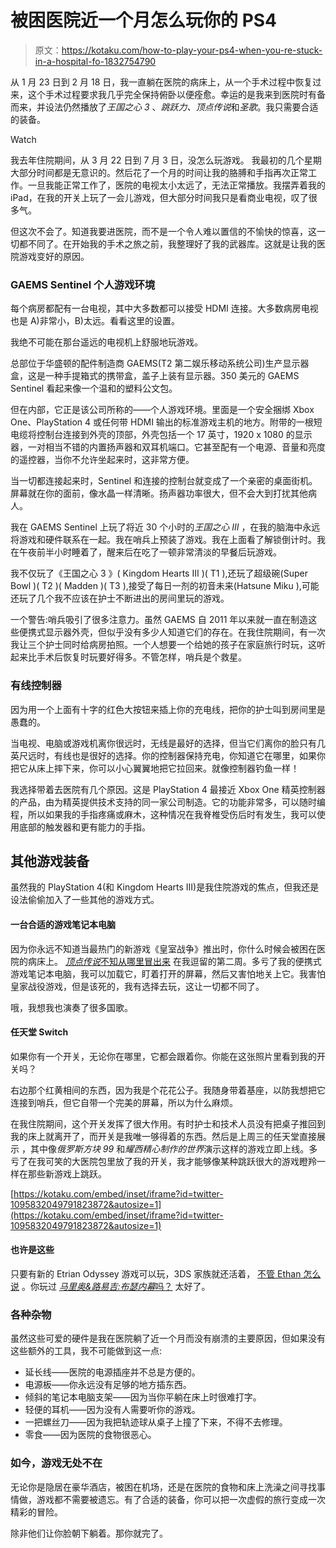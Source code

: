 # 被困医院近一个月怎么玩你的 PS4

> 原文：<https://kotaku.com/how-to-play-your-ps4-when-you-re-stuck-in-a-hospital-fo-1832754790>

从 1 月 23 日到 2 月 18 日，我一直躺在医院的病床上，从一个手术过程中恢复过来，这个手术过程要求我几乎完全保持俯卧以便痊愈。幸运的是我来到医院时有备而来，并设法仍然播放了*王国之心 3* 、*跳跃力、顶点传说*和*圣歌*。我只需要合适的装备。

Watch

我去年住院期间，从 3 月 22 日到 7 月 3 日，没怎么玩游戏。 我最初的几个星期大部分时间都是无意识的。然后花了一个月的时间让我的胳膊和手指再次正常工作。一旦我能正常工作了，医院的电视太小太远了，无法正常播放。我摆弄着我的 iPad，在我的开关上玩了一会儿游戏，但大部分时间我只是看商业电视，叹了很多气。

但这次不会了。知道我要进医院，而不是一个令人难以置信的不愉快的惊喜，这一切都不同了。在开始我的手术之旅之前，我整理好了我的武器库。这就是让我的医院游戏变好的原因。

### **GAEMS Sentinel 个人游戏环境**

每个病房都配有一台电视，其中大多数都可以接受 HDMI 连接。大多数病房电视也是 A)非常小，B)太远。看看这里的设置。

我绝不可能在那台遥远的电视机上舒服地玩游戏。

总部位于华盛顿的配件制造商 GAEMS(T2 第二娱乐移动系统公司)生产显示器盒，这是一种手提箱式的携带盒，盖子上装有显示器。350 美元的 GAEMS Sentinel 看起来像一个温和的塑料公文包。

但在内部，它正是该公司所称的——个人游戏环境。里面是一个安全捆绑 Xbox One、PlayStation 4 或任何带 HDMI 输出的标准游戏主机的地方。附带的一根短电缆将控制台连接到外壳的顶部，外壳包括一个 17 英寸，1920 x 1080 的显示器，一对相当不错的内置扬声器和双耳机端口。它甚至配有一个电源、音量和亮度的遥控器，当你不允许坐起来时，这非常方便。

当一切都连接起来时，Sentinel 和连接的控制台就变成了一个亲密的桌面街机。屏幕就在你的面前，像水晶一样清晰。扬声器功率很大，但不会大到打扰其他病人。

我在 GAEMS Sentinel 上玩了将近 30 个小时的*王国之心 III* ，在我的脑海中永远将游戏和硬件联系在一起。我在哨兵上预装了游戏。我在上面看了解锁倒计时。我在午夜前半小时睡着了，醒来后在吃了一顿非常清淡的早餐后玩游戏。

我不仅玩了《王国之心 3 》( Kingdom Hearts III )( T1 ),还玩了超级碗(Super Bowl )( T2 )( Madden )( T3 ),接受了每日一剂的初音未来(Hatsune Miku ),可能还玩了几个我不应该在护士不断进出的房间里玩的游戏。

一个警告:哨兵吸引了很多注意力。虽然 GAEMS 自 2011 年以来就一直在制造这些便携式显示器外壳，但似乎没有多少人知道它们的存在。在我住院期间，有一次我让三个护士同时给病房拍照。一个人想要一个给她的孩子在家庭旅行时玩，这听起来比手术后恢复时玩要好得多。不管怎样，哨兵是个救星。

### **有线控制器**

因为用一个上面有十字的红色大按钮来插上你的充电线，把你的护士叫到房间里是愚蠢的。

当电视、电脑或游戏机离你很远时，无线是最好的选择，但当它们离你的脸只有几英尺远时，有线也是很好的选择。你的控制器保持充电，你知道它在哪里，如果你把它从床上摔下来，你可以小心翼翼地把它拉回来。就像控制器钓鱼一样！

我选择带着去医院有几个原因。这是 PlayStation 4 最接近 Xbox One 精英控制器的产品，由为精英提供技术支持的同一家公司制造。它的功能非常多，可以随时编程，所以如果我的手指疼痛或麻木，这种情况在我脊椎受伤后时有发生，我可以使用底部的触发器和更有能力的手指。

## **其他游戏装备**

虽然我的 PlayStation 4(和 Kingdom Hearts III)是我住院游戏的焦点，但我还是设法偷偷加入了一些其他的游戏方式。

#### **一台合适的游戏笔记本电脑**

因为你永远不知道当最热门的新游戏《皇室战争》推出时，你什么时候会被困在医院的病床上。 [*顶点传说*不知从哪里冒出来](https://kotaku.com/titanfall-battle-royale-game-apex-legends-is-out-now-1832334942) 在我逗留的第二周。多亏了我的便携式游戏笔记本电脑，我可以加载它，盯着打开的屏幕，然后又害怕地关上它。我害怕皇家战役游戏，但是该死的，我有选择去玩，这让一切都不同了。

哦，我想我也演奏了很多国歌。

#### **任天堂 Switch**

如果你有一个开关，无论你在哪里，它都会跟着你。你能在这张照片里看到我的开关吗？

右边那个红黄相间的东西，因为我是个花花公子。我随身带着基座，以防我想把它连接到哨兵，但它自带一个完美的屏幕，所以为什么麻烦。

在我住院期间，这个开关发挥了很大作用。有时护士和技术人员没有把桌子推回到我的床上就离开了，而开关是我唯一够得着的东西。然后是上周三的任天堂直接展示 ，其中像*俄罗斯方块 99* 和*耀西精心制作的世界*演示这样的游戏立即上线。多亏了在我可笑的大医院包里放了我的开关，我才能够像某种跳跃很大的游戏瞪羚一样在那些新游戏上跳跃。

 [https://kotaku.com/embed/inset/iframe?id=twitter-1095832049791823872&autosize=1](https://kotaku.com/embed/inset/iframe?id=twitter-1095832049791823872&autosize=1) 

#### **也许是这些**

只要有新的 Etrian Odyssey 游戏可以玩，3DS 家族就还活着， [不管 Ethan 怎么说](https://kotaku.com/the-3ds-is-even-dying-better-than-the-vita-1832395229) 。你玩过 [*马里奥&路易吉:布瑟内幕*吗？](https://kotaku.com/bowser-jr-finally-gets-his-due-1831686429) 太好了。

### **各种杂物**

虽然这些可爱的硬件是我在医院躺了近一个月而没有崩溃的主要原因，但如果没有这些额外的工具，我不可能做到这一点:

*   延长线——医院的电源插座并不总是方便的。
*   电源板——你永远没有足够的地方插东西。
*   倾斜的笔记本电脑支架——因为当你平躺在床上时很难打字。
*   轻便的耳机——因为没有人需要听你的游戏。
*   一把螺丝刀——因为我把轨迹球从桌子上撞了下来，不得不去修理。
*   零食——因为医院的食物很恶心。

### **如今，游戏无处不在**

无论你是隐居在豪华酒店，被困在机场，还是在医院的食物和床上洗澡之间寻找事情做，游戏都不需要被遗忘。有了合适的装备，你可以把一次虚假的旅行变成一次精彩的冒险。

除非他们让你脸朝下躺着。那你就完了。